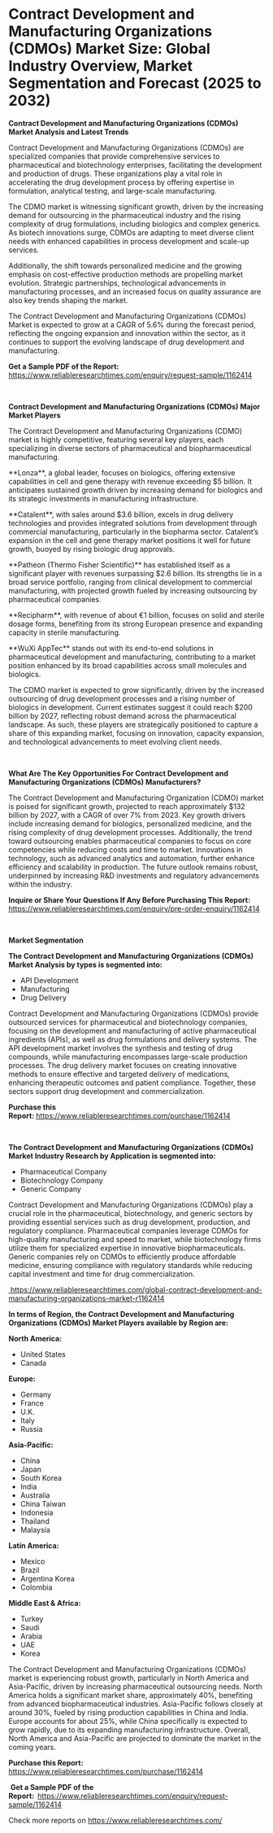 <p><h1>Contract Development and Manufacturing Organizations (CDMOs) Market Size: Global Industry Overview, Market Segmentation and Forecast (2025 to 2032)</h1></p><p><strong>Contract Development and Manufacturing Organizations (CDMOs) Market Analysis and Latest Trends</strong></p>
<p><p>Contract Development and Manufacturing Organizations (CDMOs) are specialized companies that provide comprehensive services to pharmaceutical and biotechnology enterprises, facilitating the development and production of drugs. These organizations play a vital role in accelerating the drug development process by offering expertise in formulation, analytical testing, and large-scale manufacturing. </p><p>The CDMO market is witnessing significant growth, driven by the increasing demand for outsourcing in the pharmaceutical industry and the rising complexity of drug formulations, including biologics and complex generics. As biotech innovations surge, CDMOs are adapting to meet diverse client needs with enhanced capabilities in process development and scale-up services.</p><p>Additionally, the shift towards personalized medicine and the growing emphasis on cost-effective production methods are propelling market evolution. Strategic partnerships, technological advancements in manufacturing processes, and an increased focus on quality assurance are also key trends shaping the market. </p><p>The Contract Development and Manufacturing Organizations (CDMOs) Market is expected to grow at a CAGR of 5.6% during the forecast period, reflecting the ongoing expansion and innovation within the sector, as it continues to support the evolving landscape of drug development and manufacturing.</p></p>
<p><strong>Get a Sample PDF of the Report:&nbsp;</strong> <a href="https://www.reliableresearchtimes.com/enquiry/request-sample/1162414?utm_campaign=2210&utm_medium=2&utm_source=Github&utm_content=ia&utm_term=11032025&utm_id=contract-development-and-manufacturing-organizations-cdmos">https://www.reliableresearchtimes.com/enquiry/request-sample/1162414</a></p>
<p>&nbsp;</p>
<p><strong>Contract Development and Manufacturing Organizations (CDMOs) Major Market Players</strong></p>
<p><p>The Contract Development and Manufacturing Organizations (CDMO) market is highly competitive, featuring several key players, each specializing in diverse sectors of pharmaceutical and biopharmaceutical manufacturing. </p><p>**Lonza**, a global leader, focuses on biologics, offering extensive capabilities in cell and gene therapy with revenue exceeding $5 billion. It anticipates sustained growth driven by increasing demand for biologics and its strategic investments in manufacturing infrastructure.</p><p>**Catalent**, with sales around $3.6 billion, excels in drug delivery technologies and provides integrated solutions from development through commercial manufacturing, particularly in the biopharma sector. Catalent’s expansion in the cell and gene therapy market positions it well for future growth, buoyed by rising biologic drug approvals.</p><p>**Patheon (Thermo Fisher Scientific)** has established itself as a significant player with revenues surpassing $2.6 billion. Its strengths lie in a broad service portfolio, ranging from clinical development to commercial manufacturing, with projected growth fueled by increasing outsourcing by pharmaceutical companies.</p><p>**Recipharm**, with revenue of about €1 billion, focuses on solid and sterile dosage forms, benefiting from its strong European presence and expanding capacity in sterile manufacturing.</p><p>**WuXi AppTec** stands out with its end-to-end solutions in pharmaceutical development and manufacturing, contributing to a market position enhanced by its broad capabilities across small molecules and biologics.</p><p>The CDMO market is expected to grow significantly, driven by the increased outsourcing of drug development processes and a rising number of biologics in development. Current estimates suggest it could reach $200 billion by 2027, reflecting robust demand across the pharmaceutical landscape. As such, these players are strategically positioned to capture a share of this expanding market, focusing on innovation, capacity expansion, and technological advancements to meet evolving client needs.</p></p>
<p>&nbsp;</p>
<p><strong>What Are The Key Opportunities For Contract Development and Manufacturing Organizations (CDMOs) Manufacturers?</strong></p>
<p><p>The Contract Development and Manufacturing Organization (CDMO) market is poised for significant growth, projected to reach approximately $132 billion by 2027, with a CAGR of over 7% from 2023. Key growth drivers include increasing demand for biologics, personalized medicine, and the rising complexity of drug development processes. Additionally, the trend toward outsourcing enables pharmaceutical companies to focus on core competencies while reducing costs and time to market. Innovations in technology, such as advanced analytics and automation, further enhance efficiency and scalability in production. The future outlook remains robust, underpinned by increasing R&D investments and regulatory advancements within the industry.</p></p>
<p><strong>Inquire or Share Your Questions If Any Before Purchasing This Report:</strong> <a href="https://www.reliableresearchtimes.com/enquiry/pre-order-enquiry/1162414?utm_campaign=2210&utm_medium=2&utm_source=Github&utm_content=ia&utm_term=11032025&utm_id=contract-development-and-manufacturing-organizations-cdmos">https://www.reliableresearchtimes.com/enquiry/pre-order-enquiry/1162414</a></p>
<p>&nbsp;</p>
<p><strong>Market Segmentation</strong></p>
<p><strong>The Contract Development and Manufacturing Organizations (CDMOs) Market Analysis by types is segmented into:</strong></p>
<p><ul><li>API Development</li><li>Manufacturing</li><li>Drug Delivery</li></ul></p>
<p><p>Contract Development and Manufacturing Organizations (CDMOs) provide outsourced services for pharmaceutical and biotechnology companies, focusing on the development and manufacturing of active pharmaceutical ingredients (APIs), as well as drug formulations and delivery systems. The API development market involves the synthesis and testing of drug compounds, while manufacturing encompasses large-scale production processes. The drug delivery market focuses on creating innovative methods to ensure effective and targeted delivery of medications, enhancing therapeutic outcomes and patient compliance. Together, these sectors support drug development and commercialization.</p></p>
<p><strong>Purchase this Report:&nbsp;</strong><a href="https://www.reliableresearchtimes.com/purchase/1162414?utm_campaign=2210&utm_medium=2&utm_source=Github&utm_content=ia&utm_term=11032025&utm_id=contract-development-and-manufacturing-organizations-cdmos">https://www.reliableresearchtimes.com/purchase/1162414</a></p>
<p>&nbsp;</p>
<p><strong>The Contract Development and Manufacturing Organizations (CDMOs) Market Industry Research by Application is segmented into:</strong></p>
<p><ul><li>Pharmaceutical Company</li><li>Biotechnology Company</li><li>Generic Company</li></ul></p>
<p><p>Contract Development and Manufacturing Organizations (CDMOs) play a crucial role in the pharmaceutical, biotechnology, and generic sectors by providing essential services such as drug development, production, and regulatory compliance. Pharmaceutical companies leverage CDMOs for high-quality manufacturing and speed to market, while biotechnology firms utilize them for specialized expertise in innovative biopharmaceuticals. Generic companies rely on CDMOs to efficiently produce affordable medicine, ensuring compliance with regulatory standards while reducing capital investment and time for drug commercialization.</p></p>
<p><a href="https://www.reliableresearchtimes.com/global-contract-development-and-manufacturing-organizations-market-r1162414?utm_campaign=2210&utm_medium=2&utm_source=Github&utm_content=ia&utm_term=11032025&utm_id=contract-development-and-manufacturing-organizations-cdmos">&nbsp;https://www.reliableresearchtimes.com/global-contract-development-and-manufacturing-organizations-market-r1162414</a></p>
<p><strong>In terms of Region, the Contract Development and Manufacturing Organizations (CDMOs) Market Players available by Region are:</strong></p>
<p>
    <p> <strong> North America: </strong>
        <ul>
            <li>United States</li>
            <li>Canada</li>
        </ul>
        </p> 
    <p> <strong> Europe: </strong>
        <ul>
            <li>Germany</li>
            <li>France</li>
            <li>U.K.</li>
            <li>Italy</li>
            <li>Russia</li>
        </ul>
        </p> 
    <p> <strong> Asia-Pacific: </strong>
        <ul>
            <li>China</li>
            <li>Japan</li>
            <li>South Korea</li>
            <li>India</li>
            <li>Australia</li>
            <li>China Taiwan</li>
            <li>Indonesia</li>
            <li>Thailand</li>
            <li>Malaysia</li>
        </ul>
        </p> 
    <p> <strong> Latin America: </strong>
        <ul>
            <li>Mexico</li>
            <li>Brazil</li>
            <li>Argentina Korea</li>
            <li>Colombia</li>
        </ul>
        </p> 
    <p> <strong> Middle East & Africa: </strong>
        <ul>
            <li>Turkey</li>
            <li>Saudi</li>
            <li>Arabia</li>
            <li>UAE</li>
            <li>Korea</li>
        </ul>
    </p>
    </p>
<p><p>The Contract Development and Manufacturing Organizations (CDMOs) market is experiencing robust growth, particularly in North America and Asia-Pacific, driven by increasing pharmaceutical outsourcing needs. North America holds a significant market share, approximately 40%, benefiting from advanced biopharmaceutical industries. Asia-Pacific follows closely at around 30%, fueled by rising production capabilities in China and India. Europe accounts for about 25%, while China specifically is expected to grow rapidly, due to its expanding manufacturing infrastructure. Overall, North America and Asia-Pacific are projected to dominate the market in the coming years.</p></p>
<p><strong>Purchase this Report: </strong><a href="https://www.reliableresearchtimes.com/purchase/1162414?utm_campaign=2210&utm_medium=2&utm_source=Github&utm_content=ia&utm_term=11032025&utm_id=contract-development-and-manufacturing-organizations-cdmos">https://www.reliableresearchtimes.com/purchase/1162414</a></p>
<p>&nbsp;<strong>Get a Sample PDF of the Report:&nbsp;&nbsp;</strong><a href="https://www.reliableresearchtimes.com/enquiry/request-sample/1162414?utm_campaign=2210&utm_medium=2&utm_source=Github&utm_content=ia&utm_term=11032025&utm_id=contract-development-and-manufacturing-organizations-cdmos">https://www.reliableresearchtimes.com/enquiry/request-sample/1162414</a></p>
<p><strong></strong></p>
<p>Check more reports on <a href="https://www.reliableresearchtimes.com/?utm_campaign=2210&utm_medium=2&utm_source=Github&utm_content=ia&utm_term=11032025&utm_id=contract-development-and-manufacturing-organizations-cdmos">https://www.reliableresearchtimes.com/</a></p>